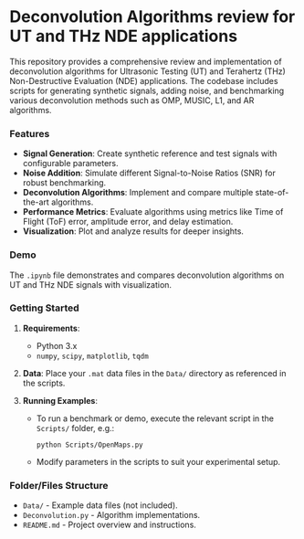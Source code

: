 # Deconvolution Algorithms review for UT and THz NDE applications

This repository provides a comprehensive review and implementation of deconvolution algorithms for Ultrasonic Testing (UT) and Terahertz (THz) Non-Destructive Evaluation (NDE) applications. The codebase includes scripts for generating synthetic signals, adding noise, and benchmarking various deconvolution methods such as OMP, MUSIC, L1, and AR algorithms.

### Features

- **Signal Generation**: Create synthetic reference and test signals with configurable parameters.
- **Noise Addition**: Simulate different Signal-to-Noise Ratios (SNR) for robust benchmarking.
- **Deconvolution Algorithms**: Implement and compare multiple state-of-the-art algorithms.
- **Performance Metrics**: Evaluate algorithms using metrics like Time of Flight (ToF) error, amplitude error, and delay estimation.
- **Visualization**: Plot and analyze results for deeper insights.

### Demo

The `.ipynb` file demonstrates and compares deconvolution algorithms on UT and THz NDE signals with visualization.

### Getting Started

1. **Requirements**:

   - Python 3.x
   - `numpy`, `scipy`, `matplotlib`, `tqdm`
2. **Data**:
   Place your `.mat` data files in the `Data/` directory as referenced in the scripts.
3. **Running Examples**:

   - To run a benchmark or demo, execute the relevant script in the `Scripts/` folder, e.g.:
     ```
     python Scripts/OpenMaps.py
     ```
   - Modify parameters in the scripts to suit your experimental setup.

### Folder/Files Structure

- `Data/` - Example data files (not included).
- `Deconvolution.py` - Algorithm implementations.
- `README.md` - Project overview and instructions.
